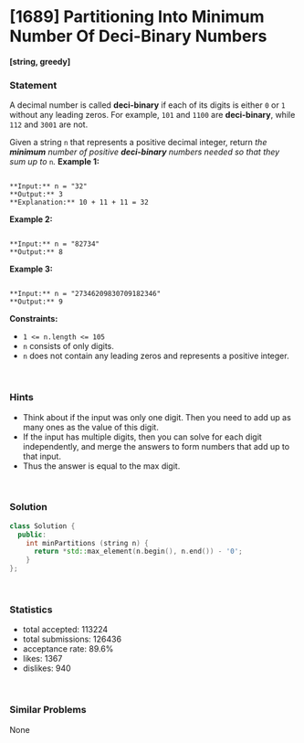 # [1689] Partitioning Into Minimum Number Of Deci-Binary Numbers

**[string, greedy]**

### Statement

A decimal number is called **deci-binary** if each of its digits is either `0` or `1` without any leading zeros. For example, `101` and `1100` are **deci-binary**, while `112` and `3001` are not.

Given a string `n` that represents a positive decimal integer, return *the **minimum** number of positive **deci-binary** numbers needed so that they sum up to* `n`*.*
**Example 1:**

```

**Input:** n = "32"
**Output:** 3
**Explanation:** 10 + 11 + 11 = 32

```

**Example 2:**

```

**Input:** n = "82734"
**Output:** 8

```

**Example 3:**

```

**Input:** n = "27346209830709182346"
**Output:** 9

```

**Constraints:**
* `1 <= n.length <= 105`
* `n` consists of only digits.
* `n` does not contain any leading zeros and represents a positive integer.


<br>

### Hints

- Think about if the input was only one digit. Then you need to add up as many ones as the value of this digit.
- If the input has multiple digits, then you can solve for each digit independently, and merge the answers to form numbers that add up to that input.
- Thus the answer is equal to the max digit.

<br>

### Solution

```cpp
class Solution {
  public:
    int minPartitions (string n) {
      return *std::max_element(n.begin(), n.end()) - '0';
    }
};
```

<br>

### Statistics

- total accepted: 113224
- total submissions: 126436
- acceptance rate: 89.6%
- likes: 1367
- dislikes: 940

<br>

### Similar Problems

None
